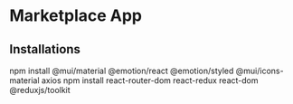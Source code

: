 # Marketplace App

## Installations

 npm install @mui/material @emotion/react @emotion/styled @mui/icons-material axios
 npm install react-router-dom react-redux react-dom @reduxjs/toolkit


